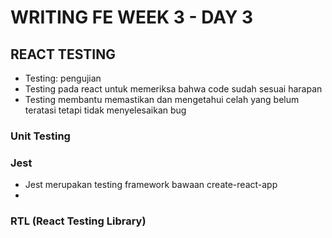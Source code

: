 # WRITING FE WEEK 3 - DAY 3
## REACT TESTING
- Testing: pengujian
- Testing pada react untuk memeriksa bahwa code sudah sesuai harapan
- Testing membantu memastikan dan mengetahui celah yang belum teratasi tetapi tidak menyelesaikan bug

### Unit Testing


### Jest
- Jest merupakan testing framework bawaan create-react-app
- 

### RTL (React Testing Library)
